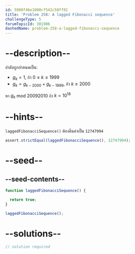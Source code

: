 ```yaml
---
id: 5900f46e1000cf542c50ff81
title: 'Problem 258: A lagged Fibonacci sequence'
challengeType: 5
forumTopicId: 301906
dashedName: problem-258-a-lagged-fibonacci-sequence
---
```


# --description--

ลำดับถูกกำหนดเป็น:

- $g_k = 1$, ถ้า $0 ≤ k ≤ 1999$
- $g_k = g_{k - 2000} + g_{k - 1999}$, ถ้า $k ≥ 2000$

หา $g_k$ mod 20092010 ถ้า $k = {10}^{18}$

# --hints--

`laggedFibonacciSequence()` ต้องคืนค่าเป็น `12747994`

```js
assert.strictEqual(laggedFibonacciSequence(), 12747994);
```

# --seed--

## --seed-contents--

```js
function laggedFibonacciSequence() {

  return true;
}

laggedFibonacciSequence();
```

# --solutions--

```js
// solution required
```
